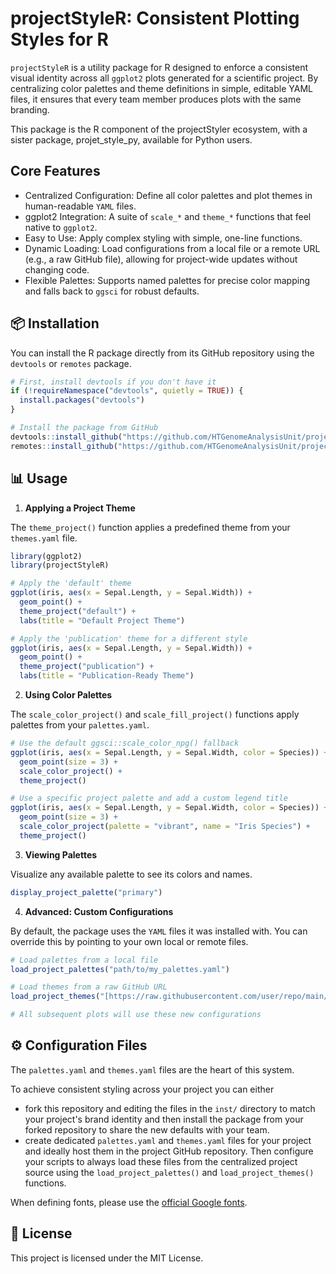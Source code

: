 # projectStyleR: Consistent Plotting Styles for R

`projectStyleR` is a utility package for R designed to enforce a consistent visual identity across all `ggplot2` plots generated for a scientific project. By centralizing color palettes and theme definitions in simple, editable YAML files, it ensures that every team member produces plots with the same branding. 

This package is the R component of the projectStyler ecosystem, with a sister package, projet_style_py, available for Python users. 

## Core Features

- Centralized Configuration: Define all color palettes and plot themes in human-readable `YAML` files.
- ggplot2 Integration: A suite of `scale_*` and `theme_*` functions that feel native to `ggplot2`.
- Easy to Use: Apply complex styling with simple, one-line functions.
- Dynamic Loading: Load configurations from a local file or a remote URL (e.g., a raw GitHub file), allowing for project-wide updates without changing code.
- Flexible Palettes: Supports named palettes for precise color mapping and falls back to `ggsci` for robust defaults.

## 📦 Installation

You can install the R package directly from its GitHub repository using the `devtools` or `remotes` package.

```R
# First, install devtools if you don't have it
if (!requireNamespace("devtools", quietly = TRUE)) {
  install.packages("devtools")
}

# Install the package from GitHub
devtools::install_github("https://github.com/HTGenomeAnalysisUnit/projectStyleR")
remotes::install_github("https://github.com/HTGenomeAnalysisUnit/projectStyleR")
```

## 📊 Usage

1. **Applying a Project Theme**

The `theme_project()` function applies a predefined theme from your `themes.yaml` file.

```R
library(ggplot2)
library(projectStyleR)

# Apply the 'default' theme
ggplot(iris, aes(x = Sepal.Length, y = Sepal.Width)) +
  geom_point() +
  theme_project("default") +
  labs(title = "Default Project Theme")

# Apply the 'publication' theme for a different style
ggplot(iris, aes(x = Sepal.Length, y = Sepal.Width)) +
  geom_point() +
  theme_project("publication") +
  labs(title = "Publication-Ready Theme")
```

2. **Using Color Palettes**

The `scale_color_project()` and `scale_fill_project()` functions apply palettes from your `palettes.yaml`.

```R
# Use the default ggsci::scale_color_npg() fallback
ggplot(iris, aes(x = Sepal.Length, y = Sepal.Width, color = Species)) +
  geom_point(size = 3) +
  scale_color_project() +
  theme_project()

# Use a specific project palette and add a custom legend title
ggplot(iris, aes(x = Sepal.Length, y = Sepal.Width, color = Species)) +
  geom_point(size = 3) +
  scale_color_project(palette = "vibrant", name = "Iris Species") +
  theme_project()
```

3. **Viewing Palettes**

Visualize any available palette to see its colors and names.

```R
display_project_palette("primary")
```

4. **Advanced: Custom Configurations**

By default, the package uses the `YAML` files it was installed with. You can override this by pointing to your own local or remote files.

```R
# Load palettes from a local file
load_project_palettes("path/to/my_palettes.yaml")

# Load themes from a raw GitHub URL
load_project_themes("[https://raw.githubusercontent.com/user/repo/main/configs/project_themes.yaml](https://raw.githubusercontent.com/user/repo/main/configs/project_themes.yaml)")

# All subsequent plots will use these new configurations
```

## ⚙️ Configuration Files

The `palettes.yaml` and `themes.yaml` files are the heart of this system. 

To achieve consistent styling across your project you can either 

- fork this repository and editing the files in the `inst/` directory to match your project's brand identity and then install the package from your forked repository to share the new defaults with your team.
- create dedicated `palettes.yaml` and `themes.yaml` files for your project and ideally host them in the project GitHub repository. Then configure your scripts to always load these files from the centralized project source using the `load_project_palettes()` and `load_project_themes()` functions.

When defining fonts, please use the [official Google fonts](https://fonts.google.com/).

## 📝 License

This project is licensed under the MIT License.